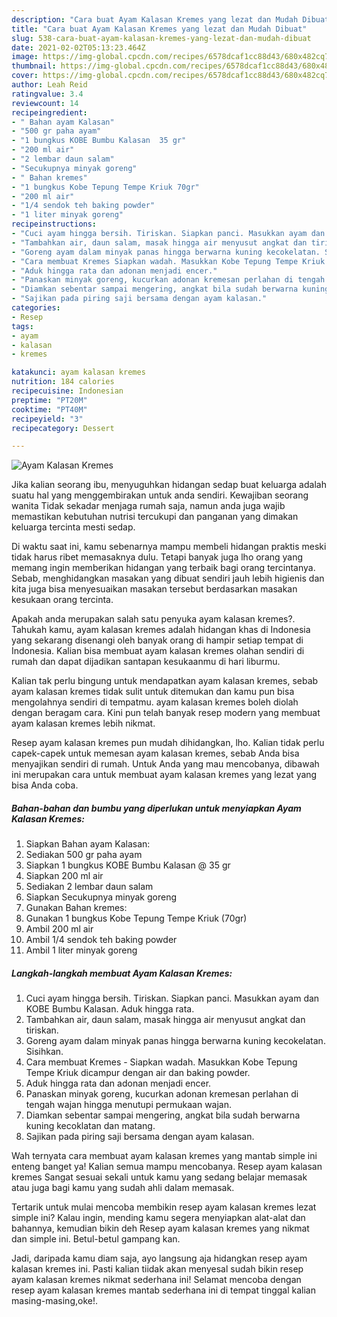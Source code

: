 ```yaml
---
description: "Cara buat Ayam Kalasan Kremes yang lezat dan Mudah Dibuat"
title: "Cara buat Ayam Kalasan Kremes yang lezat dan Mudah Dibuat"
slug: 538-cara-buat-ayam-kalasan-kremes-yang-lezat-dan-mudah-dibuat
date: 2021-02-02T05:13:23.464Z
image: https://img-global.cpcdn.com/recipes/6578dcaf1cc88d43/680x482cq70/ayam-kalasan-kremes-foto-resep-utama.jpg
thumbnail: https://img-global.cpcdn.com/recipes/6578dcaf1cc88d43/680x482cq70/ayam-kalasan-kremes-foto-resep-utama.jpg
cover: https://img-global.cpcdn.com/recipes/6578dcaf1cc88d43/680x482cq70/ayam-kalasan-kremes-foto-resep-utama.jpg
author: Leah Reid
ratingvalue: 3.4
reviewcount: 14
recipeingredient:
- " Bahan ayam Kalasan"
- "500 gr paha ayam"
- "1 bungkus KOBE Bumbu Kalasan  35 gr"
- "200 ml air"
- "2 lembar daun salam"
- "Secukupnya minyak goreng"
- " Bahan kremes"
- "1 bungkus Kobe Tepung Tempe Kriuk 70gr"
- "200 ml air"
- "1/4 sendok teh baking powder"
- "1 liter minyak goreng"
recipeinstructions:
- "Cuci ayam hingga bersih. Tiriskan. Siapkan panci. Masukkan ayam dan KOBE Bumbu Kalasan. Aduk hingga rata."
- "Tambahkan air, daun salam, masak hingga air menyusut angkat dan tiriskan."
- "Goreng ayam dalam minyak panas hingga berwarna kuning kecokelatan. Sisihkan."
- "Cara membuat Kremes Siapkan wadah. Masukkan Kobe Tepung Tempe Kriuk dicampur dengan air dan baking powder."
- "Aduk hingga rata dan adonan menjadi encer."
- "Panaskan minyak goreng, kucurkan adonan kremesan perlahan di tengah wajan hingga menutupi permukaan wajan."
- "Diamkan sebentar sampai mengering, angkat bila sudah berwarna kuning kecoklatan dan matang."
- "Sajikan pada piring saji bersama dengan ayam kalasan."
categories:
- Resep
tags:
- ayam
- kalasan
- kremes

katakunci: ayam kalasan kremes 
nutrition: 184 calories
recipecuisine: Indonesian
preptime: "PT20M"
cooktime: "PT40M"
recipeyield: "3"
recipecategory: Dessert

---
```



![Ayam Kalasan Kremes](https://img-global.cpcdn.com/recipes/6578dcaf1cc88d43/680x482cq70/ayam-kalasan-kremes-foto-resep-utama.jpg)

Jika kalian seorang ibu, menyuguhkan hidangan sedap buat keluarga adalah suatu hal yang menggembirakan untuk anda sendiri. Kewajiban seorang  wanita Tidak sekadar menjaga rumah saja, namun anda juga wajib memastikan kebutuhan nutrisi tercukupi dan panganan yang dimakan keluarga tercinta mesti sedap.

Di waktu  saat ini, kamu sebenarnya mampu membeli hidangan praktis meski tidak harus ribet memasaknya dulu. Tetapi banyak juga lho orang yang memang ingin memberikan hidangan yang terbaik bagi orang tercintanya. Sebab, menghidangkan masakan yang dibuat sendiri jauh lebih higienis dan kita juga bisa menyesuaikan masakan tersebut berdasarkan masakan kesukaan orang tercinta. 



Apakah anda merupakan salah satu penyuka ayam kalasan kremes?. Tahukah kamu, ayam kalasan kremes adalah hidangan khas di Indonesia yang sekarang disenangi oleh banyak orang di hampir setiap tempat di Indonesia. Kalian bisa membuat ayam kalasan kremes olahan sendiri di rumah dan dapat dijadikan santapan kesukaanmu di hari liburmu.

Kalian tak perlu bingung untuk mendapatkan ayam kalasan kremes, sebab ayam kalasan kremes tidak sulit untuk ditemukan dan kamu pun bisa mengolahnya sendiri di tempatmu. ayam kalasan kremes boleh diolah dengan beragam cara. Kini pun telah banyak resep modern yang membuat ayam kalasan kremes lebih nikmat.

Resep ayam kalasan kremes pun mudah dihidangkan, lho. Kalian tidak perlu capek-capek untuk memesan ayam kalasan kremes, sebab Anda bisa menyajikan sendiri di rumah. Untuk Anda yang mau mencobanya, dibawah ini merupakan cara untuk membuat ayam kalasan kremes yang lezat yang bisa Anda coba.

<!--inarticleads1-->

##### Bahan-bahan dan bumbu yang diperlukan untuk menyiapkan Ayam Kalasan Kremes:

1. Siapkan  Bahan ayam Kalasan:
1. Sediakan 500 gr paha ayam
1. Siapkan 1 bungkus KOBE Bumbu Kalasan @ 35 gr
1. Siapkan 200 ml air
1. Sediakan 2 lembar daun salam
1. Siapkan Secukupnya minyak goreng
1. Gunakan  Bahan kremes:
1. Gunakan 1 bungkus Kobe Tepung Tempe Kriuk (70gr)
1. Ambil 200 ml air
1. Ambil 1/4 sendok teh baking powder
1. Ambil 1 liter minyak goreng




<!--inarticleads2-->

##### Langkah-langkah membuat Ayam Kalasan Kremes:

1. Cuci ayam hingga bersih. Tiriskan. Siapkan panci. Masukkan ayam dan KOBE Bumbu Kalasan. Aduk hingga rata.
1. Tambahkan air, daun salam, masak hingga air menyusut angkat dan tiriskan.
1. Goreng ayam dalam minyak panas hingga berwarna kuning kecokelatan. Sisihkan.
1. Cara membuat Kremes - Siapkan wadah. Masukkan Kobe Tepung Tempe Kriuk dicampur dengan air dan baking powder.
1. Aduk hingga rata dan adonan menjadi encer.
1. Panaskan minyak goreng, kucurkan adonan kremesan perlahan di tengah wajan hingga menutupi permukaan wajan.
1. Diamkan sebentar sampai mengering, angkat bila sudah berwarna kuning kecoklatan dan matang.
1. Sajikan pada piring saji bersama dengan ayam kalasan.




Wah ternyata cara membuat ayam kalasan kremes yang mantab simple ini enteng banget ya! Kalian semua mampu mencobanya. Resep ayam kalasan kremes Sangat sesuai sekali untuk kamu yang sedang belajar memasak atau juga bagi kamu yang sudah ahli dalam memasak.

Tertarik untuk mulai mencoba membikin resep ayam kalasan kremes lezat simple ini? Kalau ingin, mending kamu segera menyiapkan alat-alat dan bahannya, kemudian bikin deh Resep ayam kalasan kremes yang nikmat dan simple ini. Betul-betul gampang kan. 

Jadi, daripada kamu diam saja, ayo langsung aja hidangkan resep ayam kalasan kremes ini. Pasti kalian tiidak akan menyesal sudah bikin resep ayam kalasan kremes nikmat sederhana ini! Selamat mencoba dengan resep ayam kalasan kremes mantab sederhana ini di tempat tinggal kalian masing-masing,oke!.

